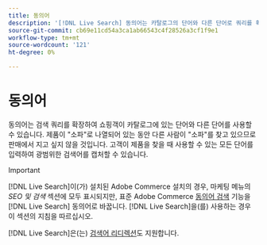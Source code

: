 ```yaml
---
title: 동의어
description: '[!DNL Live Search] 동의어는 카탈로그의 단어와 다른 단어로 쿼리를 확장합니다.'
source-git-commit: cb69e11cd54a3ca1ab66543c4f28526a3cf1f9e1
workflow-type: tm+mt
source-wordcount: '121'
ht-degree: 0%

---
```


# 동의어

동의어는 검색 쿼리를 확장하여 쇼핑객이 카탈로그에 있는 단어와 다른 단어를 사용할 수 있습니다. 제품이 &quot;소파&quot;로 나열되어 있는 동안 다른 사람이 &quot;소파&quot;를 찾고 있으므로 판매에서 지고 싶지 않을 것입니다. 고객이 제품을 찾을 때 사용할 수 있는 모든 단어를 입력하여 광범위한 검색어를 캡처할 수 있습니다.

>[!IMPORTANT]
>
>[!DNL Live Search]이(가) 설치된 Adobe Commerce 설치의 경우, 마케팅 메뉴의 *SEO 및 검색* 섹션에 모두 표시되지만, 표준 Adobe Commerce [동의어 검색](https://experienceleague.adobe.com/docs/commerce-admin/catalog/catalog/search/search-terms.html?lang=ko#search-synonyms) 기능을 [!DNL Live Search] 동의어로 바꿉니다. [!DNL Live Search]을(를) 사용하는 경우 이 섹션의 지침을 따르십시오.

[!DNL Live Search]은(는) [검색어 리디렉션](https://experienceleague.adobe.com/docs/commerce-admin/catalog/catalog/search/search-terms.html?lang=ko)도 지원합니다.
